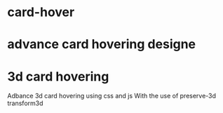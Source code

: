 # card-hover
# advance card hovering designe
# 3d card hovering

Adbance 3d card hovering using css and js
With the use of preserve-3d transform3d



